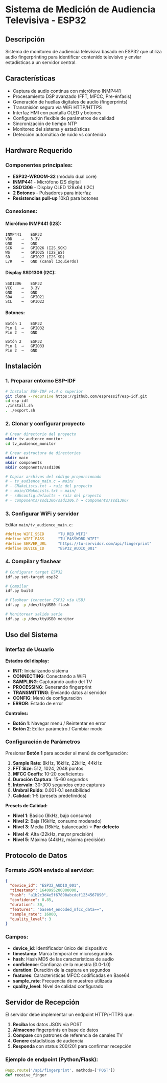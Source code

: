 # Sistema de Medición de Audiencia Televisiva - ESP32

## Descripción
Sistema de monitoreo de audiencia televisiva basado en ESP32 que utiliza audio fingerprinting para identificar contenido televisivo y enviar estadísticas a un servidor central.

## Características
-  Captura de audio continua con micrófono INMP441
-  Procesamiento DSP avanzado (FFT, MFCC, Pre-énfasis)
-  Generación de huellas digitales de audio (fingerprints)
-  Transmisión segura vía WiFi HTTP/HTTPS
-  Interfaz HMI con pantalla OLED y botones
-  Configuración flexible de parámetros de calidad
-  Sincronización de tiempo NTP
-  Monitoreo del sistema y estadísticas
-  Detección automática de ruido vs contenido

## Hardware Requerido

### Componentes principales:
- **ESP32-WROOM-32** (módulo dual core)
- **INMP441** - Micrófono I2S digital
- **SSD1306** - Display OLED 128x64 (I2C)
- **2 Botones** - Pulsadores para interfaz
- **Resistencias pull-up** 10kΩ para botones

### Conexiones:

#### Micrófono INMP441 (I2S):
```
INMP441    ESP32
VDD    →   3.3V
GND    →   GND
SCK    →   GPIO26 (I2S_SCK)
WS     →   GPIO25 (I2S_WS)
SD     →   GPIO27 (I2S_SD)
L/R    →   GND (canal izquierdo)
```

#### Display SSD1306 (I2C):
```
SSD1306    ESP32
VCC    →   3.3V
GND    →   GND
SDA    →   GPIO21
SCL    →   GPIO22
```

#### Botones:
```
Botón 1    ESP32
Pin 1  →   GPIO32
Pin 2  →   GND

Botón 2    ESP32
Pin 1  →   GPIO33
Pin 2  →   GND
```

## Instalación

### 1. Preparar entorno ESP-IDF

```bash
# Instalar ESP-IDF v4.4 o superior
git clone --recursive https://github.com/espressif/esp-idf.git
cd esp-idf
./install.sh
. ./export.sh
```

### 2. Clonar y configurar proyecto

```bash
# Crear directorio del proyecto
mkdir tv_audience_monitor
cd tv_audience_monitor

# Crear estructura de directorios
mkdir main
mkdir components
mkdir components/ssd1306

# Copiar archivos del código proporcionado
# - tv_audience_main.c → main/
# - CMakeLists.txt → raíz del proyecto
# - main/CMakeLists.txt → main/
# - sdkconfig.defaults → raíz del proyecto
# - components/ssd1306/ssd1306.h → components/ssd1306/
```

### 3. Configurar WiFi y servidor

Editar `main/tv_audience_main.c`:
```c
#define WIFI_SSID      "TU_RED_WIFI"
#define WIFI_PASS      "TU_PASSWORD_WIFI"  
#define SERVER_URL     "https://tu-servidor.com/api/fingerprint"
#define DEVICE_ID      "ESP32_AUDIO_001"
```

### 4. Compilar y flashear

```bash
# Configurar target ESP32
idf.py set-target esp32

# Compilar
idf.py build

# Flashear (conectar ESP32 vía USB)
idf.py -p /dev/ttyUSB0 flash

# Monitorear salida serie
idf.py -p /dev/ttyUSB0 monitor
```

## Uso del Sistema

### Interfaz de Usuario

**Estados del display:**
- **INIT**: Inicializando sistema
- **CONNECTING**: Conectando a WiFi  
- **SAMPLING**: Capturando audio del TV
- **PROCESSING**: Generando fingerprint
- **TRANSMITTING**: Enviando datos al servidor
- **CONFIG**: Menú de configuración
- **ERROR**: Estado de error

**Controles:**
- **Botón 1**: Navegar menú / Reintentar en error
- **Botón 2**: Editar parámetro / Cambiar modo

### Configuración de Parámetros

Presionar **Botón 1** para acceder al menú de configuración:

1. **Sample Rate**: 8kHz, 16kHz, 22kHz, 44kHz
2. **FFT Size**: 512, 1024, 2048 puntos
3. **MFCC Coeffs**: 10-20 coeficientes  
4. **Duración Captura**: 15-60 segundos
5. **Intervalo**: 30-300 segundos entre capturas
6. **Umbral Ruido**: 0.001-0.1 sensibilidad
7. **Calidad**: 1-5 (presets predefinidos)

**Presets de Calidad:**
- **Nivel 1**: Básico (8kHz, bajo consumo)
- **Nivel 2**: Baja (16kHz, consumo moderado)  
- **Nivel 3**: Media (16kHz, balanceado) ⭐ **Por defecto**
- **Nivel 4**: Alta (22kHz, mayor precisión)
- **Nivel 5**: Máxima (44kHz, máxima precisión)

## Protocolo de Datos

### Formato JSON enviado al servidor:

```json
{
  "device_id": "ESP32_AUDIO_001",
  "timestamp": 1640995200000000,
  "hash": "a1b2c3d4e5f67890abcdef1234567890",
  "confidence": 0.85,
  "duration": 30,
  "features": "base64_encoded_mfcc_data==",
  "sample_rate": 16000,
  "quality_level": 3
}
```

### Campos:
- **device_id**: Identificador único del dispositivo
- **timestamp**: Marca temporal en microsegundos
- **hash**: Hash MD5 de las características de audio
- **confidence**: Confianza de la muestra (0.0-1.0)
- **duration**: Duración de la captura en segundos
- **features**: Características MFCC codificadas en Base64
- **sample_rate**: Frecuencia de muestreo utilizada
- **quality_level**: Nivel de calidad configurado

## Servidor de Recepción

El servidor debe implementar un endpoint HTTP/HTTPS que:

1. **Reciba** los datos JSON via POST
2. **Almacene** fingerprints en base de datos
3. **Compare** con patrones de referencia de canales TV
4. **Genere** estadísticas de audiencia
5. **Responda** con status 200/201 para confirmar recepción

### Ejemplo de endpoint (Python/Flask):
```python
@app.route('/api/fingerprint', methods=['POST'])
def receive_finger
